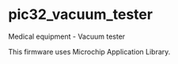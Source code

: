 # pic32_vacuum_tester
Medical equipment - Vacuum tester

This firmware uses Microchip Application Library.
